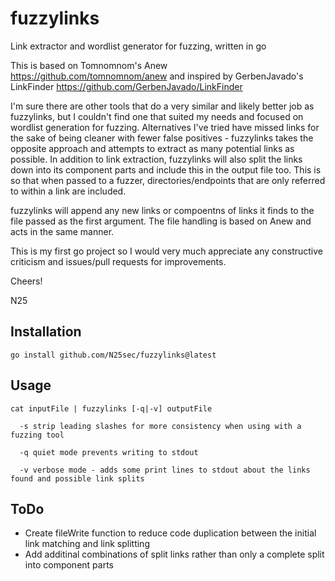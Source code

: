# fuzzylinks
Link extractor and wordlist generator for fuzzing, written in go

This is based on Tomnomnom's Anew https://github.com/tomnomnom/anew and inspired by GerbenJavado's LinkFinder https://github.com/GerbenJavado/LinkFinder

I'm sure there are other tools that do a very similar and likely better job as fuzzylinks, but I couldn't find one that suited my needs and focused on wordlist generation for fuzzing. Alternatives I've tried have missed links for the sake of being cleaner with fewer false positives - fuzzylinks takes the opposite approach and attempts to extract as many potential links as possible.
In addition to link extraction, fuzzylinks will also split the links down into its component parts and include this in the output file too. This is so that when passed to a fuzzer, directories/endpoints that are only referred to within a link are included. 

fuzzylinks will append any new links or compoentns of links it finds to the file passed as the first argument. The file handling is based on Anew and acts in the same manner. 

This is my first go project so I would very much appreciate any constructive criticism and issues/pull requests for improvements.

Cheers!

N25


## Installation
`go install github.com/N25sec/fuzzylinks@latest`

## Usage
```
cat inputFile | fuzzylinks [-q|-v] outputFile
  
  -s strip leading slashes for more consistency when using with a fuzzing tool

  -q quiet mode prevents writing to stdout

  -v verbose mode - adds some print lines to stdout about the links found and possible link splits
```

## ToDo
- Create fileWrite function to reduce code duplication between the initial link matching and link splitting
- Add additinal combinations of split links rather than only a complete split into component parts
